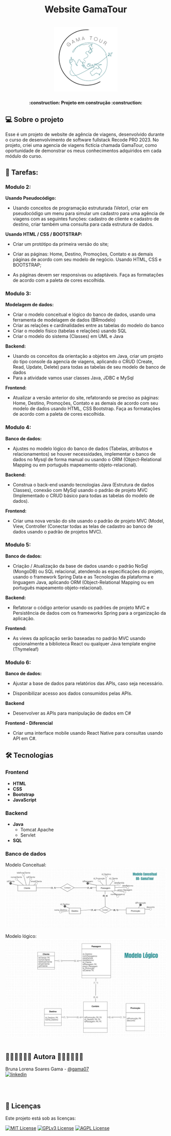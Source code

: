<h1 align="center"> Website GamaTour </H1>

<h1 align="center">
      <img alt="logoGamaTour" title="GamaTour" src="https://github.com/gama07/primeiraentrega/blob/main/log.jpeg" width="200vw"/>
</h1>




<h4 align="center"> :construction: Projeto em construção :construction: </h4>

## 💻 Sobre o projeto
Esse é um projeto de website de agência de viagens, desenvolvido durante o curso de desenvolvimento de software fullstack Recode PRO 2023. No projeto, criei uma agencia de viagens fictícia chamada GamaTour, como oportunidade de demonstrar os meus conhecimentos adquiridos em cada módulo do curso.

## 📝 Tarefas: 

### Modulo 2:
**Usando Pseudocódigo:**

- Usando conceitos de programação estruturada (Vetor), criar em pseudocódigo um menu para simular um cadastro para uma agência de viagens com as seguintes funções: cadastro de cliente e cadastro de destino, criar também uma consulta para cada estrutura de dados.      

**Usando HTML / CSS / BOOTSTRAP:** 

- Criar um protótipo da primeira versão do site; 

- Criar as páginas: Home, Destino, Promoções, Contato e as demais páginas de acordo com seu modelo de negócio. Usando HTML, CSS e BOOTSTRAP; 

- As páginas devem ser responsivas ou adaptáveis. Faça as formatações de acordo com a paleta de cores escolhida. 

### Modulo 3:
**Modelagem de dados:**
 
- Criar o modelo conceitual e lógico do banco de dados, usando uma ferramenta de modelagem de dados (BRmodelo) 
- Criar as relações e cardinalidades entre as tabelas do modelo do banco
- Criar o modelo físico (tabelas e relações) usando SQL
- Criar o modelo do sistema (Classes) em UML e Java 
 
**Backend:**
 
- Usando os conceitos da orientação a objetos em Java, criar um projeto do tipo console da agencia de viagens, aplicando o CRUD (Create, Read, Update, Delete) para todas as tabelas de seu modelo de banco de dados 
- Para a atividade vamos usar classes Java, JDBC e MySql 
 

**Frontend:** 
 
- Atualizar a versão anterior do site, refatorando se preciso as páginas: Home, Destino, Promoções, Contato e as demais de acordo com seu modelo de dados usando HTML, CSS Bootstrap. Faça as formatações de acordo com a paleta de cores escolhida. 

### Modulo 4:
**Banco de dados:**

- Ajustes no modelo lógico do banco de dados (Tabelas, atributos e relacionamentos) se houver necessidades, implementar o banco de dados no Mysql de forma manual ou usando o ORM (Object-Relational Mapping ou em português mapeamento objeto-relacional). 

**Backend:** 

- Construa o back-end usando tecnologias Java (Estrutura de dados Classes), conexão com MySql usando o padrão de projeto MVC (Implementado o CRUD básico para todas as tabelas do modelo de dados).  

**Frontend:**

- Criar uma nova versão do site usando o padrão de projeto MVC (Model, View, Controller (Conectar todas as telas de cadastro ao banco de dados usando o padrão de projetos MVC). 

### Modulo 5:

**Banco de dados:** 

- Criação / Atualização da base de dados usando o padrão NoSql (MongoDB) ou SQL relacional, atendendo as especificações do projeto, usando o framework Spring Data e as Tecnologias da plataforma e linguagem Java, aplicando ORM (Object-Relational Mapping ou em português mapeamento objeto-relacional).  
 

**Backend:** 

- Refatorar o código anterior usando os padrões de projeto MVC e Persistência de dados com os frameworks Spring para a organização da aplicação. 
  

**Frontend:**

- As views da aplicação serão baseadas no padrão MVC usando opcionalmente a biblioteca React ou qualquer Java template engine (Thymeleaf)

### Modulo 6:
**Banco de dados:**

- Ajustar a base de dados para relatórios das APIs, caso seja necessário.

- Disponibilizar acesso aos dados consumidos pelas APIs. 

**Backend** 

- Desenvolver as APIs para manipulação de dados em C# 

**Frontend - Diferencial**

- Criar uma interface mobile usando React Native para consultas usando API em C#. 


## 🛠 Tecnologias

### **Frontend** 
-   **HTML**
-   **CSS**
-   **Bootstrap**
-   **JavaScript**

### **Backend** 
-  **Java**
	- Tomcat Apache
	- Servlet
-  **SQL**

### **Banco de dados** 
Modelo Conceitual:
![ModeloConceitual](https://github.com/gama07/primeiraentrega/blob/main/modelo%20conceitual.jpg)
<br><br>
Modelo lógico:
![ModeloLogico](https://github.com/gama07/primeiraentrega/blob/main/Modelo%20l%C3%B3gico.jpg)
<br><br>

 ## 👩🏽‍💻👩🏽‍💻 Autora 👨🏽‍💻👩🏽‍💻

Bruna Lorena Soares Gama - [@gama07](https://www.github.com/gama07)
<br>
[![linkedin](https://img.shields.io/badge/linkedin-0A66C2?style=for-the-badge&logo=linkedin&logoColor=white)](https://www.linkedin.com/in/bruna-lorena-46819528a/)

<br><br>
## 📜 Licenças

Este projeto está sob as licenças:

[![MIT License](https://img.shields.io/badge/License-MIT-green.svg)](https://choosealicense.com/licenses/mit/)
[![GPLv3 License](https://img.shields.io/badge/License-GPL%20v3-yellow.svg)](https://opensource.org/licenses/)
[![AGPL License](https://img.shields.io/badge/license-AGPL-blue.svg)](http://www.gnu.org/licenses/agpl-3.0)
